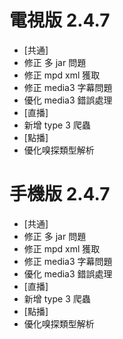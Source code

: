 # 電視版 2.4.7

* [共通]
* 修正 多 jar 問題
* 修正 mpd xml 獲取
* 修正 media3 字幕問題
* 優化 media3 錯誤處理
* [直播]
* 新增 type 3 爬蟲
* [點播]
* 優化嗅探類型解析

# 手機版 2.4.7

* [共通]
* 修正 多 jar 問題
* 修正 mpd xml 獲取
* 修正 media3 字幕問題
* 優化 media3 錯誤處理
* [直播]
* 新增 type 3 爬蟲
* [點播]
* 優化嗅探類型解析